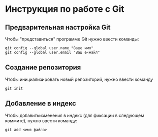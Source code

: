 # **Инструкция по работе с Git**

## Предварительная настройка Git

Чтобы "представиться" программе Git нужно ввести команды:

    git config --global user.name "Ваше имя"
    git config --global user.email "Ваш е-майл"

## Создание репозитория

Чтобы инициализировать новый репозиторий, нужно ввести команду

    git init

## Добавление в индекс

Чтобы добавитьизменения в индекс (для фиксации в следующем коммите), нужно ввести команду:

    git add <имя файла>